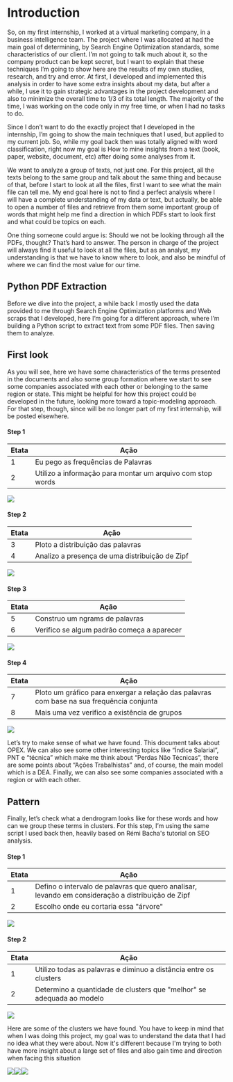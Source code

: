 # Introduction

So, on my first internship, I worked at a virtual marketing company, in a business intelligence team. The project where I was allocated at had the main goal of determining, by Search Engine Optimization standards, some characteristics of our client. I’m not going to talk much about it, so the company product can be kept secret, but I want to explain that these techniques I’m going to show here are the results of my own studies, research, and try and error. At first, I developed and implemented this analysis in order to have some extra insights about my data, but after a while, I use it to gain strategic advantages in the project development and also to minimize the overall time to 1/3 of its total length. The majority of the time, I was working on the code only in my free time, or when I had no tasks to do.

Since I don’t want to do the exactly project that I developed in the internship, I’m going to show the main techniques that I used, but applied to my current job. So, while my goal back then was totally aligned with word classification, right now my goal is How to mine insights from a text (book, paper, website, document, etc) after doing some analyses from it.

We want to analyze a group of texts, not just one. For this project, all the texts belong to the same group and talk about the same thing and because of that, before I start to look at all the files, first I want to see what the main file can tell me. My end goal here is not to find a perfect analysis where I will have a complete understanding of my data or text, but actually, be able to open a number of files and retrieve from them some important group of words that might help me find a direction in which PDFs start to look first and what could be topics on each.

One thing someone could argue is: Should we not be looking through all the PDFs, thought? That’s hard to answer. The person in charge of the project will always find it useful to look at all the files, but as an analyst, my understanding is that we have to know where to look, and also be mindful of where we can find the most value for our time. 


## Python PDF Extraction

Before we dive into the project, a while back I mostly used the data provided to me through Search Engine Optimization platforms and Web scraps that I developed, here I’m going for a different approach, where I’m building a Python script to extract text from some PDF files. Then saving them to analyze.


## First look 

As you will see, here we have some characteristics of the terms presented in the documents and also some group formation where we start to see some companies associated with each other or belonging to the same region or state. This might be helpful for how this project could be developed in the future, looking more toward a topic-modeling approach. For that step, though, since will be no longer part of my first internship, will be posted elsewhere.

#### Step 1

| Etata  | Ação |
| ------------- | ------------- |
| 1  | Eu pego as frequências de Palavras  |
| 2 | Utilizo a informação para montar um arquivo com stop words  |

![](my_images/1.jpg)

#### Step 2

| Etata  | Ação |
| ------------- | ------------- |
| 3  | Ploto a distribuição das palavras  |
| 4 | Analizo a presença de uma distribuição de Zipf  |

![](my_images/2.png)

#### Step 3

| Etata  | Ação |
| ------------- | ------------- |
| 5  | Construo um ngrams de palavras   |
| 6 | Verifico se algum padrão começa a aparecer  |

![](my_images/3.jpg)

#### Step 4

| Etata  | Ação |
| ------------- | ------------- |
| 7  | Ploto um gráfico para enxergar a relação das palavras com base na sua frequência conjunta  |
| 8 | Mais uma vez verifico a existência de grupos  |

![](my_images/4.png)

Let’s try to make sense of what we have found. This document talks about OPEX. We can also see some other interesting topics like “Índice Salarial”, PNT e “técnica” which make me think about “Perdas Não Técnicas”, there are some points about “Ações Trabalhistas” and, of course, the main model which is a DEA. Finally, we can also see some companies associated with a region or with each other.  

## Pattern

Finally, let’s check what a dendrogram looks like for these words and how can we group these terms in clusters. For this step, I’m using the same script I used back then, heavily based on Rémi Bacha's tutorial on SEO analysis.  

#### Step 1

| Etata  | Ação |
| ------------- | ------------- |
| 1  | Defino o intervalo de palavras que quero analisar, levando em consideração a distribuição de Zipf  |
| 2 | Escolho onde eu cortaria essa "árvore"  |

![](my_images/5.png)


#### Step 2

| Etata  | Ação |
| ------------- | ------------- |
| 1  | Utilizo todas as palavras e diminuo a distância entre os clusters  |
| 2 | Determino a quantidade de clusters que "melhor" se adequada ao modelo  |

![](my_images/6.png)

Here are some of the clusters we have found. You have to keep in mind that when I was doing this project, my goal was to understand the data that I had no idea what they were about. Now it's different because I'm trying to both have more insight about a large set of files and also gain time and direction when facing this situation

![](my_images/7.jpg)![](my_images/8.jpg)![](my_images/9.jpg)
